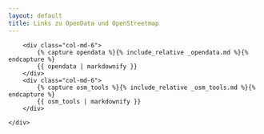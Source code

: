 ```yaml
---
layout: default
title: Links zu OpenData und OpenStreetmap
---
```


<div class="container">
	<div class="row">

		<div class="col-md-6">
			{% capture opendata %}{% include_relative _opendata.md %}{% endcapture %}
			{{ opendata | markdownify }}
		</div>
		<div class="col-md-6">
			{% capture osm_tools %}{% include_relative _osm_tools.md %}{% endcapture %}
			{{ osm_tools | markdownify }}
		</div>

	</div>
</div>
